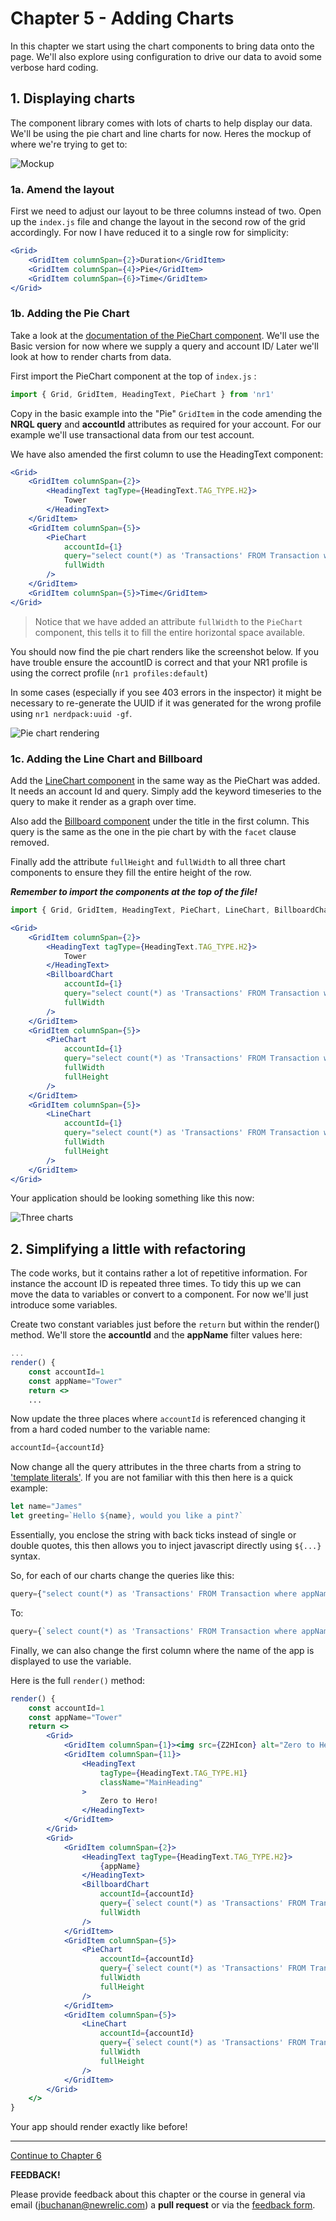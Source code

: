 # Chapter 5 - Adding Charts

In this chapter we start using the chart components to bring data onto the page. We'll also explore using configuration to drive our data to avoid some verbose hard coding.

## 1. Displaying charts

The component library comes with lots of charts to help display our data. We'll be using the pie chart and line charts for now. Heres the mockup of where we're trying to get to:



![Mockup](./screenshots/mockup.png)



### 1a. Amend the layout

First we need to adjust our layout to be three columns instead of two. Open up the `index.js` file and change the layout in the second row of the grid accordingly. For now I have reduced it to a single row for simplicity:

```jsx
<Grid>
    <GridItem columnSpan={2}>Duration</GridItem>
    <GridItem columnSpan={4}>Pie</GridItem>
    <GridItem columnSpan={6}>Time</GridItem>
</Grid>  
```



### 1b. Adding the Pie Chart

Take a look at the [documentation of the PieChart component](https://developer.newrelic.com/components/pie-chart). We'll use the Basic version for now where we supply a query and account ID/ Later we'll look at how to render charts from data. 

First import the PieChart component at the top of `index.js` :

```jsx
import { Grid, GridItem, HeadingText, PieChart } from 'nr1'
```

Copy in the basic example into the "Pie" `GridItem` in the code amending the **NRQL query** and **accountId** attributes as required for your account. For our example we'll use transactional data from our test account.

We have also amended the first column to use the HeadingText component:

```jsx
<Grid>
    <GridItem columnSpan={2}>
        <HeadingText tagType={HeadingText.TAG_TYPE.H2}>
            Tower
        </HeadingText>
    </GridItem>
    <GridItem columnSpan={5}>
        <PieChart
            accountId={1}
            query="select count(*) as 'Transactions' FROM Transaction where appName like 'Tower%' facet appName limit 100"
            fullWidth
        />
    </GridItem>
    <GridItem columnSpan={5}>Time</GridItem>
</Grid>  
```

> Notice that we have added an attribute  `fullWidth` to the `PieChart` component, this tells it to fill the entire horizontal space available.

You should now find the pie chart renders like the screenshot below. If you have trouble ensure the accountID is correct and that your NR1 profile is using the correct profile (`nr1 profiles:default`)

In some cases (especially if you see 403 errors in the inspector) it might be necessary to re-generate the UUID if it was generated for the wrong profile using `nr1 nerdpack:uuid -gf`. 



![Pie chart rendering](./screenshots/piechartonly.png)



### 1c. Adding the Line Chart and Billboard

Add the [LineChart component](https://developer.newrelic.com/components/line-chart) in the same way as the PieChart was added. It needs an account Id and query. Simply add the keyword timeseries to the query to make it render as a graph over time.

Also add the [Billboard component](https://developer.newrelic.com/components/billboard-chart) under the title in the first column. This query is the same as the one in the pie chart by with the `facet` clause removed.

Finally add the attribute `fullHeight` and `fullWidth` to all three chart components to ensure they fill the entire height of the row.

***Remember to import the components at the top of the file!***

```jsx
import { Grid, GridItem, HeadingText, PieChart, LineChart, BillboardChart } from 'nr1'
```

```jsx
<Grid>
    <GridItem columnSpan={2}>
        <HeadingText tagType={HeadingText.TAG_TYPE.H2}>
            Tower
        </HeadingText>
        <BillboardChart
            accountId={1}
            query="select count(*) as 'Transactions' FROM Transaction where appName like 'Tower%'"
            fullWidth
        />
    </GridItem>
    <GridItem columnSpan={5}>
        <PieChart
            accountId={1}
            query="select count(*) as 'Transactions' FROM Transaction where appName like 'Tower%' facet appName limit max"
            fullWidth
            fullHeight
        />
    </GridItem>
    <GridItem columnSpan={5}>
        <LineChart
            accountId={1}
            query="select count(*) as 'Transactions' FROM Transaction where appName like 'Tower%' facet appName limit max timeseries"
            fullWidth
            fullHeight
        />
    </GridItem>
</Grid> 
```



Your application should be looking something like this now:

![Three charts](./screenshots/threecharts.png)



## 2. Simplifying a little with refactoring

The code works, but it contains rather a lot of repetitive information. For instance the account ID is repeated three times. To tidy this up we can move the data to variables or convert to a component. For now we'll just introduce some variables.

Create two constant variables just before the `return` but within the render() method. We'll store the **accountId** and the **appName** filter values here:

```jsx
...
render() {
    const accountId=1
    const appName="Tower"
    return <>
    ...
```



Now update the three places where `accountId` is referenced changing it from a hard coded number to the variable name:

```jsx
accountId={accountId}
```



Now change all the query attributes in the three charts from a string to ['template literals'](https://developer.mozilla.org/en-US/docs/Web/JavaScript/Reference/Template_literals). If you are not familiar with this then here is a quick example:

```jsx
let name="James"
let greeting=`Hello ${name}, would you like a pint?`
```

Essentially, you enclose the string with back ticks instead of single or double quotes, this then allows you to inject javascript directly using `${...}` syntax.



So, for each of our charts change the queries like this:

```jsx
query={"select count(*) as 'Transactions' FROM Transaction where appName like 'Tower%'"}
```

To:

```jsx
query={`select count(*) as 'Transactions' FROM Transaction where appName like '${appName}%'`}
```



Finally, we can also change the first column where the name of the app is displayed to use the variable.



Here is the full `render()` method:

```jsx
render() {
    const accountId=1
    const appName="Tower"
    return <>
        <Grid>
            <GridItem columnSpan={1}><img src={Z2HIcon} alt="Zero to Hero" height="80"/></GridItem>
            <GridItem columnSpan={11}>
                <HeadingText 
                    tagType={HeadingText.TAG_TYPE.H1}
                    className="MainHeading"
                >
                    Zero to Hero!
                </HeadingText>
            </GridItem>
        </Grid>
        <Grid>
            <GridItem columnSpan={2}>
                <HeadingText tagType={HeadingText.TAG_TYPE.H2}>
                    {appName}
                </HeadingText>
                <BillboardChart
                    accountId={accountId}
                    query={`select count(*) as 'Transactions' FROM Transaction where appName like '${appName}%'`}
                    fullWidth
                />
            </GridItem>
            <GridItem columnSpan={5}>
                <PieChart
                    accountId={accountId}
                    query={`select count(*) as 'Transactions' FROM Transaction where appName like '${appName}%' facet appName limit max`}
                    fullWidth
                    fullHeight
                />
            </GridItem>
            <GridItem columnSpan={5}>
                <LineChart
                    accountId={accountId}
                    query={`select count(*) as 'Transactions' FROM Transaction where appName like '${appName}%' facet appName limit max timeseries`}
                    fullWidth
                    fullHeight
                />
            </GridItem>
        </Grid>  
    </>
}
```



Your app should render exactly like before! 

---

[Continue to Chapter 6](../chapter-06)



**FEEDBACK!**

Please provide feedback about this chapter or the course in general via email (jbuchanan@newrelic.com) a **pull request** or via the [feedback form](https://forms.gle/STjad8z2YkdzwAWJA).